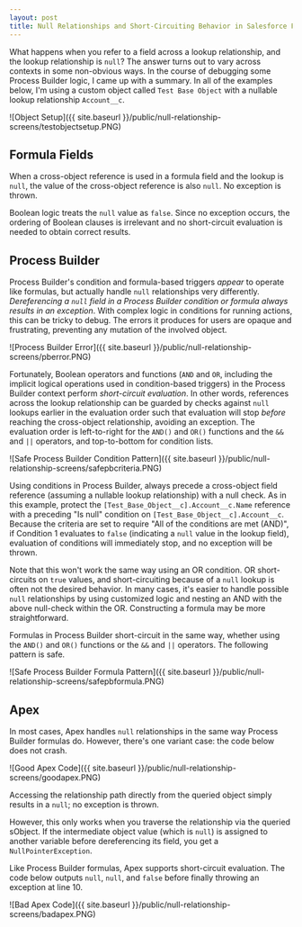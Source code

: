 ```yaml
---
layout: post
title: Null Relationships and Short-Circuiting Behavior in Salesforce Formulas, Process Builder, and Apex
---
```


What happens when you refer to a field across a lookup relationship, and the lookup relationship is `null`? The answer turns out to vary across contexts in some non-obvious ways. In the course of debugging some Process Builder logic, I came up with a summary. In all of the examples below, I'm using a custom object called `Test Base Object` with a nullable lookup relationship `Account__c`.

![Object Setup]({{ site.baseurl }}/public/null-relationship-screens/testobjectsetup.PNG)

## Formula Fields

When a cross-object reference is used in a formula field and the lookup is `null`,
the value of the cross-object reference is also `null`. No exception is thrown.

Boolean logic treats the `null` value as `false`. Since no exception occurs,
the ordering of Boolean clauses is irrelevant and no short-circuit evaluation
is needed to obtain correct results.

## Process Builder

Process Builder's condition and formula-based
triggers *appear* to operate like formulas, but actually handle `null` relationships
very differently. *Dereferencing a `null` field in a Process Builder condition or
formula always results in an exception*. With complex logic in conditions for running actions,
this can be tricky to debug. The errors it produces for users are opaque and
frustrating, preventing any mutation of the involved object.

![Process Builder Error]({{ site.baseurl }}/public/null-relationship-screens/pberror.PNG)

Fortunately, Boolean operators and functions (`AND` and `OR`, including the implicit logical operations used in condition-based triggers) in the Process Builder context perform *short-circuit evaluation*. In other words, references across the lookup relationship can be guarded by checks against `null` lookups earlier in the evaluation order such that evaluation will stop *before* reaching the cross-object relationship, avoiding an exception. The evaluation order is
left-to-right for the `AND()` and `OR()` functions and the `&&` and `||` operators,
and top-to-bottom for condition lists.

![Safe Process Builder Condition Pattern]({{ site.baseurl }}/public/null-relationship-screens/safepbcriteria.PNG)

Using conditions in Process Builder, always precede a cross-object field reference
(assuming a nullable lookup relationship) with a null check. As in this example,
protect the `[Test_Base_Object__c].Account__c.Name` reference with a preceding
"Is null" condition on `[Test_Base_Object__c].Account__c`. Because the criteria
are set to require "All of the conditions are met (AND)", if Condition 1 evaluates to `false` (indicating a `null` value in the lookup field), evaluation of conditions will immediately stop, and no exception will be thrown.

Note that this won't work the same way using an OR condition. OR short-circuits on `true` values,
and short-circuiting because of a `null` lookup is often not the desired behavior.
In many cases, it's easier to handle possible `null` relationships by using customized logic and
nesting an AND with the above null-check within the OR. Constructing a formula
may be more straightforward.

Formulas in Process Builder short-circuit in the same way, whether using the `AND()` and `OR()` functions or the `&&` and `||` operators. The following pattern is safe.

![Safe Process Builder Formula Pattern]({{ site.baseurl }}/public/null-relationship-screens/safepbformula.PNG)

## Apex

In most cases, Apex handles `null` relationships in the same way Process Builder
formulas do. However, there's one variant case: the code below does not crash.

![Good Apex Code]({{ site.baseurl }}/public/null-relationship-screens/goodapex.PNG)

Accessing the relationship path directly from the queried object simply results in a `null`; no exception is thrown.

However, this only works when you traverse the relationship via the queried sObject. If the intermediate object value (which is `null`) is assigned to another variable before dereferencing its field, you get a `NullPointerException`.

Like Process Builder formulas, Apex supports short-circuit evaluation. The code below
outputs `null`, `null`, and `false` before finally throwing
an exception at line 10.

![Bad Apex Code]({{ site.baseurl }}/public/null-relationship-screens/badapex.PNG)
